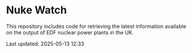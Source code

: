 # Nuke Watch

This repository includes code for retrieving the latest information available on the output of EDF nuclear power plants in the UK.

Last updated: 2025-05-13 12:33